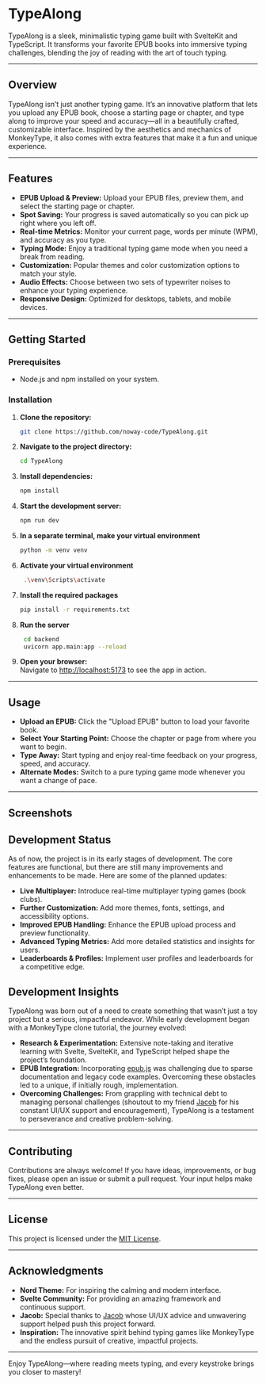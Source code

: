 # TypeAlong

TypeAlong is a sleek, minimalistic typing game built with SvelteKit and TypeScript. It transforms your favorite EPUB books into immersive typing challenges, blending the joy of reading with the art of touch typing.

---

## Overview

TypeAlong isn’t just another typing game. It’s an innovative platform that lets you upload any EPUB book, choose a starting page or chapter, and type along to improve your speed and accuracy—all in a beautifully crafted, customizable interface. Inspired by the aesthetics and mechanics of MonkeyType, it also comes with extra features that make it a fun and unique experience.

---

## Features

- **EPUB Upload & Preview:** Upload your EPUB files, preview them, and select the starting page or chapter.
- **Spot Saving:** Your progress is saved automatically so you can pick up right where you left off.
- **Real-time Metrics:** Monitor your current page, words per minute (WPM), and accuracy as you type.
- **Typing Mode:** Enjoy a traditional typing game mode when you need a break from reading.
- **Customization:** Popular themes and color customization options to match your style.
- **Audio Effects:** Choose between two sets of typewriter noises to enhance your typing experience.
- **Responsive Design:** Optimized for desktops, tablets, and mobile devices.

---

## Getting Started

### Prerequisites

- Node.js and npm installed on your system.

### Installation

1. **Clone the repository:**

   ```bash
   git clone https://github.com/noway-code/TypeAlong.git
   ```

2. **Navigate to the project directory:**

   ```bash
   cd TypeAlong
   ```

3. **Install dependencies:**

   ```bash
   npm install
   ```

4. **Start the development server:**

   ```bash
   npm run dev
   ```
   
5. **In a separate terminal, make your virtual environment**

   ```bash
   python -m venv venv
   ```
   
6. **Activate your virtual environment**

   ```bash
    .\venv\Scripts\activate
    ```

7. **Install the required packages**
   
   ```bash
   pip install -r requirements.txt
   ```
   
8. **Run the server**

   ```bash
    cd backend
    uvicorn app.main:app --reload
    ```

9. **Open your browser:**  
   Navigate to [http://localhost:5173](http://localhost:5173) to see the app in action.

---

## Usage

- **Upload an EPUB:** Click the "Upload EPUB" button to load your favorite book.
- **Select Your Starting Point:** Choose the chapter or page from where you want to begin.
- **Type Away:** Start typing and enjoy real-time feedback on your progress, speed, and accuracy.
- **Alternate Modes:** Switch to a pure typing game mode whenever you want a change of pace.

---

## Screenshots

## Development Status
As of now, the project is in its early stages of development. The core features are functional, but there are still many improvements and enhancements to be made. Here are some of the planned updates:
- **Live Multiplayer:** Introduce real-time multiplayer typing games (book clubs).
- **Further Customization:** Add more themes, fonts, settings, and accessibility options.
- **Improved EPUB Handling:** Enhance the EPUB upload process and preview functionality.
- **Advanced Typing Metrics:** Add more detailed statistics and insights for users.
- **Leaderboards & Profiles:** Implement user profiles and leaderboards for a competitive edge.

## Development Insights

TypeAlong was born out of a need to create something that wasn’t just a toy project but a serious, impactful endeavor. While early development began with a MonkeyType clone tutorial, the journey evolved:

- **Research & Experimentation:** Extensive note-taking and iterative learning with Svelte, SvelteKit, and TypeScript helped shape the project’s foundation.
- **EPUB Integration:** Incorporating [epub.js](https://github.com/futurepress/epub.js) was challenging due to sparse documentation and legacy code examples. Overcoming these obstacles led to a unique, if initially rough, implementation.
- **Overcoming Challenges:** From grappling with technical debt to managing personal challenges (shoutout to my friend [Jacob](https://github.com/jdioso) for his constant UI/UX support and encouragement), TypeAlong is a testament to perseverance and creative problem-solving.

---

## Contributing

Contributions are always welcome! If you have ideas, improvements, or bug fixes, please open an issue or submit a pull request. Your input helps make TypeAlong even better.

---

## License

This project is licensed under the [MIT License](LICENSE).

---

## Acknowledgments

- **Nord Theme:** For inspiring the calming and modern interface.
- **Svelte Community:** For providing an amazing framework and continuous support.
- **Jacob:** Special thanks to [Jacob](https://github.com/jdioso) whose UI/UX advice and unwavering support helped push this project forward.
- **Inspiration:** The innovative spirit behind typing games like MonkeyType and the endless pursuit of creative, impactful projects.

---

Enjoy TypeAlong—where reading meets typing, and every keystroke brings you closer to mastery!